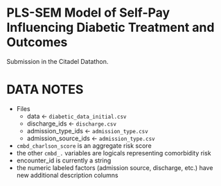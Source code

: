 # PLS-SEM Model of Self-Pay Influencing Diabetic Treatment and Outcomes

Submission in the Citadel Datathon.

# DATA NOTES

- Files
	- data <- `diabetic_data_initial.csv`
	- discharge_ids <- `discharge.csv`
	- admission_type_ids <- `admission_type.csv`
	- admission_source_ids <- `admission_type.csv`
- `cmbd_charlson_score` is an aggregate risk score
- the other `cmbd_.` variables are logicals representing comorbidity risk
- encounter_id is currently a string
- the numeric labeled factors (admission source, discharge, etc.) have new additional description columns